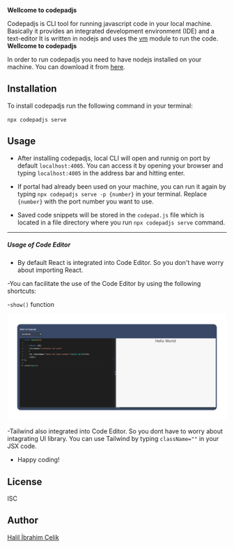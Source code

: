 **Wellcome to codepadjs**

Codepadjs is CLI tool for running javascript code in your local machine. Basically it provides an integrated development environment (IDE) and a text-editor It is written in nodejs and uses the [vm](https://nodejs.org/api/vm.html) module to run the code.
**Wellcome to codepadjs**

In order to run codepadjs you need to have nodejs installed on your machine. You can download it from [here](https://nodejs.org/en/download/).

## Installation

To install codepadjs run the following command in your terminal:

`npx codepadjs serve`

## Usage

- After installing codepadjs, local CLI will open and runnig on port by default `localhost:4005`. You can access it by opening your browser and typing `localhost:4005` in the address bar and hitting enter.

- If portal had already been used on your machine, you can run it again by typing `npx codepadjs serve -p {number}` in your terminal. Replace `{number}` with the port number you want to use.

- Saved code snippets will be stored in the `codepad.js` file which is located in a file directory where you run `npx codepadjs serve` command.

---

##### Usage of Code Editor

- By default React is integrated into Code Editor. So you don't have worry about importing React.

-You can facilitate the use of the Code Editor by using the following shortcuts:

-`show()` function

![image](https://raw.githubusercontent.com/halilibrahimcelik/CodeGlimpse/main/packages/cli/assets/show.png?token=GHSAT0AAAAAACHCFGOJPKFYQUNQO2P243RYZI5LR2A)

-Tailwind also integrated into Code Editor. So you dont have to worry about intagrating UI library. You can use Tailwind by typing
`className=""` in your JSX code.

- Happy coding!

## License

ISC

## Author

[Halil İbrahim Çelik](https://www.linkedin.com/in/halil-ibrahim-celik/)
